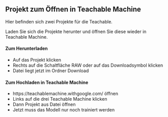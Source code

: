 <h2>Projekt zum Öffnen in Teachable Machine </h2>
<p>Hier befinden sich zwei Projekte für die Teachable.</p>
<p>Laden Sie sich die Projekte herunter und öffnen Sie diese wieder in Teachable Machine.</p>
<h4>Zum Herunterladen</h4>
<ul>
  <li>Auf das Projekt klicken</li>
  <li>Rechts auf die Schaltfläche RAW oder auf das Downloadsymbol klicken</li>
  <li>Datei liegt jetzt im Ordner Download</li>
</ul>
<h4>Zum Hochladen in Teachable Machine</h4>
<ul>
  <li>https://teachablemachine.withgoogle.com/ öffnen</li>
  <li>Links auf die drei Teachable Machine klicken</li>
  <li>Dann Projekt aus Datei öffnen</li>
  <li>Jetzt muss das Modell nur noch trainiert werden</li>
</ul>
